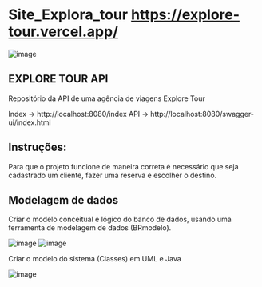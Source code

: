# Site_Explora_tour https://explore-tour.vercel.app/

![image](https://github.com/FelipeSysten/EXPLORETOURAPI/assets/76599815/4da81438-a0de-4ebd-9b36-0d8cf4913b44)


## EXPLORE TOUR API
Repositório da API de uma agência de viagens Explore Tour

Index -> http://localhost:8080/index
API -> http://localhost:8080/swagger-ui/index.html

## Instruções: 

Para que o projeto funcione de maneira correta é necessário que seja cadastrado um cliente, fazer uma reserva e escolher o destino.


##  Modelagem de dados

Criar o modelo conceitual e lógico do banco de dados, usando uma ferramenta de modelagem de dados (BRmodelo). 

![image](https://github.com/FelipeSysten/Site_Explora_tour/assets/76599815/7dc4257b-ff01-4248-adf5-8776115741cd) ![image](https://github.com/FelipeSysten/Site_Explora_tour/assets/76599815/0d4fde4f-04c7-4d35-a6df-e8f04eb8ea90)





Criar o modelo do sistema (Classes) em UML e Java 

![image](https://github.com/FelipeSysten/Site_Explora_tour/assets/76599815/fbb59564-b8e8-4ea4-b7f5-d34efa4fc668)





